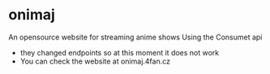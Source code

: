 # onimaj

An opensource website for streaming anime shows
Using the Consumet api

- they changed endpoints so at this moment it does not work
- You can check the website at onimaj.4fan.cz
